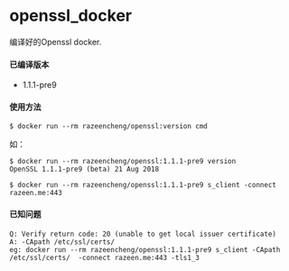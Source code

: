 # openssl_docker
编译好的Openssl docker.

#### 已编译版本
- 1.1.1-pre9


#### 使用方法

```
$ docker run --rm razeencheng/openssl:version cmd
```

如：

```
$ docker run --rm razeencheng/openssl:1.1.1-pre9 version
OpenSSL 1.1.1-pre9 (beta) 21 Aug 2018

$ docker run --rm razeencheng/openssl:1.1.1-pre9 s_client -connect razeen.me:443
```

#### 已知问题

```
Q: Verify return code: 20 (unable to get local issuer certificate)
A: -CApath /etc/ssl/certs/ 
eg: docker run --rm razeencheng/openssl:1.1.1-pre9 s_client -CApath /etc/ssl/certs/  -connect razeen.me:443 -tls1_3
```